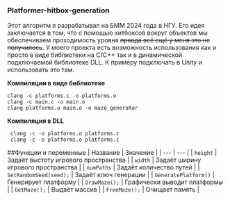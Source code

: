 ### Platformer-hitbox-generation
Этот алгоритм я разрабатывал на БММ 2024 года в НГУ.
Его идея заключается в том, что с помощью хитбоксов вокруг объектов мы обеспечиваем проходимость уровня ~~правда всё ещё у меня это не получилось~~.
У моего проекта есть возможность использования как и просто в виде библиотеки на C/C++ так и в динамической подключаемой библиотеке DLL. 
К примеру подключать в Unity и использовать это там.

__**Компиляции в виде библиотеке**__
```
clang -c platforms.c -o platforms.o
clang -c main.c -o main.o
clang platforms.o main.o -o maze_generator
```

__**Компиляция в DLL**__
```
 clang -c -o platforms.o platforms.c
 clang -c -o platforms.o platforms.c
```

##Функции и переменные
| Название | Значение |
| --- | --- |
| `height` | Задаёт выстоту игрового пространства |
| `width` | Задаёт ширину игрового пространства |
| `numPaths` | Задаёт количество путей |
| `SetRandomSeed(seed);` | Задаёт ключ генерации |
| `GeneratePlatform()` | Генерирует платформу |
| `DrawMaze();` | Графически выводит платформы |
| `GetMaze();` | Выдаёт массив |
| `FreeMaze();` | Очищает память |
